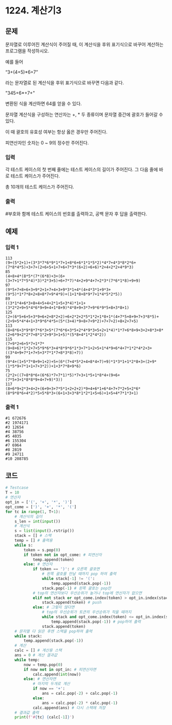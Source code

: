 # 1224. 계산기3

## 문제

문자열로 이루어진 계산식이 주어질 때, 이 계산식을 후위 표기식으로 바꾸어 계산하는 프로그램을 작성하시오.

예를 들어

“3+(4+5)*6+7”

라는 문자열로 된 계산식을 후위 표기식으로 바꾸면 다음과 같다.

"345+6*+7+"

변환된 식을 계산하면 64를 얻을 수 있다.

문자열 계산식을 구성하는 연산자는 +, * 두 종류이며 문자열 중간에 괄호가 들어갈 수 있다.

이 때 괄호의 유효성 여부는 항상 옳은 경우만 주어진다.

피연산자인 숫자는 0 ~ 9의 정수만 주어진다.



### 입력

각 테스트 케이스의 첫 번째 줄에는 테스트 케이스의 길이가 주어진다. 그 다음 줄에 바로 테스트 케이스가 주어진다.

총 10개의 테스트 케이스가 주어진다.

### 출력

\#부호와 함께 테스트 케이스의 번호를 출력하고, 공백 문자 후 답을 출력한다.





## 예제

### 입력 1

```
113
(9+(5*2+1)+(3*3*7*6*9*1*7+1+8*6+6*1*1*5*2)*4*7+4*3*8*2*6+(7*8*4*5)+3+7+(2+6+5+1+7+6+7*3*(6+2)+6+6)*2+4+2*2+4*9*3)
85
(4+8+4*(8*5*(7*(6*8)+3+(6+(3+7+1*7*5*4)*3)*2*3+5)+6+7*7)*4+2+9*4+7+2*3*(7*6*1*8)+9+9)
97
(9*5+7+8+6+3+9*2+1+7+4+3+9*3*1+4*(4+4*3*1+9*3+(9*5)*1*7*8+2+8+8*7+9*4*9)+(1+1*8+8*9*7+1*4*5*2*5))
89
((3*1*4+6*3+8+4+5+4+2*1+5+3*4)*1+1+(3*2*2+9+5*4*6*9+9+4+1*8+9)*4*8+9+3*7+9*6*9*5+8+3*8+1)
125
(2+(6*5+6+5+3*9+6+2+8*2+2)+6+2*2+2*5*1*2+1*8+1*(4+7*5+8+9+7+3*8*5)+(2+9+5*4*4+1+3*9*6*4*5+(5*(3+4)*9+8+7+9*2)+7+7+2)+8+2+7+5)
113
(8+8*6+3*9*8*7*6*3+5*(7*6*6+3*5+2*4*9*3+5+2+1*4)*1*7+6*8+9+3+2+8*3+8*(2+6*9+2*2*7+8*1*2+9*3+1+5)*(5*8+4*1*2*4*2))
115
(7+9*2+6+5*7+1*7*(9+8+6)*1*2+7+5*9*6*3+4*8*9*6*1*3+7*1+2+5+1*4*9+6*4+7*1*2*4*2+3+((3*4+9+7*1+7+5+3*7*1*7+8*3*8)+7))
99
(9*4+(1+5*7*8+9+1+2)+5+(6*(7+4*5*2+4+8*4+7)+9)*1*3*1+1*2*8+3+(2+9*(1*5*9+7*1+1+7+3*2))+1+3*7*8+9*6)
75
(2*2+((7+8*8*6+(6*6)*7+7*1)*5)*7+3+1*5+1*8*4+(9+6+(7*5+3+1*8*8*9+4+7+9)*3))
117
(8+6*9+2*3+4+2+(6+9+3+7*5*1+2+2+2)*9+4+6*1+6*4+7+7*2+5+2*6*(8*9*8*6+4*2)*5+5*8*3+(6+1+3+3*8*1*2*1+5+6)+1+5+4*7*1*3+1)
```

### 출력 1

```
#1 672676
#2 1974171
#3 12654
#4 38756
#5 4035
#6 155304
#7 6964
#8 2819
#9 24711
#10 208785
```





## 코드

```python
# Testcase
T = 10
# 연산자
opt_in = ['(', '+', '*', ')']
opt_come = [')', '+', '*', '(']
for tc in range(1, T+1):
    # 계산식의 길이
    s_len = int(input())
    # 계산식
    s = list(input().rstrip())
    stack = [] # 스택
    temp = [] # 출력용
    while s:
        token = s.pop(0)
        if token not in opt_come: # 피연산자
            temp.append(token)
        else: # 연산자
            if token == ')': # 오른쪽 괄호면
                # 왼쪽 괄호를 만날 때까지 pop 하여 출력
                while stack[-1] != '(':
                    temp.append(stack.pop(-1))
                stack.pop(-1) # 왼쪽 괄호는 pop만
            # top의 연산자보다 우선순위가 높거나 top에 연산자가 없으면
            elif not stack or opt_come.index(token) > opt_in.index(stack[-1]):
                stack.append(token) # push
            else: # 그렇지 않다면
                # top의 우선순위가 토큰의 우선순위가 작을 때까지
                while stack and opt_come.index(token) <= opt_in.index(stack[-1]):
                    temp.append(stack.pop(-1)) # pop하여 출력
                stack.append(token)
    # 문자열 다 읽은 후엔 스택을 pop하여 출력
    while stack:
        temp.append(stack.pop(-1))
    # 계산
    calc = [] # 계산용 스택
    ans = 0 # 계산 결과값
    while temp:
        now = temp.pop(0)
        if now not in opt_in: # 피연산자면
            calc.append(int(now))
        else: # 연산자면
            # 마지막 두개로 계산
            if now == '+':
                ans = calc.pop(-2) + calc.pop(-1)
            else:
                ans = calc.pop(-2) * calc.pop(-1)
            calc.append(ans) # 다시 스택에 저장
    # 결과값 출력
    print(f'#{tc} {calc[-1]}')
```
